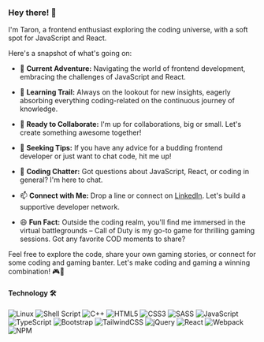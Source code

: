 ### Hey there! 👋

I'm Taron, a frontend enthusiast exploring the coding universe, with a soft spot for JavaScript and React.

Here's a snapshot of what's going on:

- 🔭 **Current Adventure:** Navigating the world of frontend development, embracing the challenges of JavaScript and React.

- 🌱 **Learning Trail:** Always on the lookout for new insights, eagerly absorbing everything coding-related on the continuous journey of knowledge.

- 👯 **Ready to Collaborate:** I'm up for collaborations, big or small. Let's create something awesome together!

- 🤔 **Seeking Tips:** If you have any advice for a budding frontend developer or just want to chat code, hit me up!

- 💬 **Coding Chatter:** Got questions about JavaScript, React, or coding in general? I'm here to chat.

- 📫 **Connect with Me:** Drop a line or connect on [LinkedIn](https://www.linkedin.com/in/holikyan/). Let's build a supportive developer network.

- 😄 **Fun Fact:** Outside the coding realm, you'll find me immersed in the virtual battlegrounds – Call of Duty is my go-to game for thrilling gaming sessions. Got any favorite COD moments to share?

Feel free to explore the code, share your own gaming stories, or connect for some coding and gaming banter. Let's make coding and gaming a winning combination! 🎮🚀

#### Technology 🛠️

![Linux](https://img.shields.io/badge/Linux-FCC624?style=for-the-badge&logo=linux&logoColor=black)
![Shell Script](https://img.shields.io/badge/shell_script-%23121011.svg?style=for-the-badge&logo=gnu-bash&logoColor=white)
![C++](https://img.shields.io/badge/c++-%2300599C.svg?style=for-the-badge&logo=c%2B%2B&logoColor=white)
![HTML5](https://img.shields.io/badge/html5-%23E34F26.svg?style=for-the-badge&logo=html5&logoColor=white)
![CSS3](https://img.shields.io/badge/css3-%231572B6.svg?style=for-the-badge&logo=css3&logoColor=white)
![SASS](https://img.shields.io/badge/SASS-hotpink.svg?style=for-the-badge&logo=SASS&logoColor=white)
![JavaScript](https://img.shields.io/badge/javascript-%23323330.svg?style=for-the-badge&logo=javascript&logoColor=%23F7DF1E)
![TypeScript](https://img.shields.io/badge/typescript-%23007ACC.svg?style=for-the-badge&logo=typescript&logoColor=white)
![Bootstrap](https://img.shields.io/badge/bootstrap-%238511FA.svg?style=for-the-badge&logo=bootstrap&logoColor=white)
![TailwindCSS](https://img.shields.io/badge/tailwindcss-%2338B2AC.svg?style=for-the-badge&logo=tailwind-css&logoColor=white)
![jQuery](https://img.shields.io/badge/jquery-%230769AD.svg?style=for-the-badge&logo=jquery&logoColor=white)
![React](https://img.shields.io/badge/react-%2320232a.svg?style=for-the-badge&logo=react&logoColor=%2361DAFB)
![Webpack](https://img.shields.io/badge/webpack-%238DD6F9.svg?style=for-the-badge&logo=webpack&logoColor=black)
![NPM](https://img.shields.io/badge/NPM-%23CB3837.svg?style=for-the-badge&logo=npm&logoColor=white)
